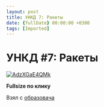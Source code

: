 ```yaml
---
layout: post
title: УНКД 7: Ракеты
date: {fullDate} 00:00:00 +0300
tags: [Imported]
---
```

# УНКД #7: Ракеты

[![AdzXGaE4QMk](https://vlaim.s3.amazonaws.com/uploads/2015/02/AdzXGaE4QMk.jpg)](https://psv4.vk.me/c609718/u382459/docs/0c16a8683008/Raketymira.png?extra=EpEmfRor-Q8yhIOa912cHTYhrYJLgP1K2XkjU5wJ_7YgUC3kCesvQhKxSh8idqMs3mQGXC0oWgMq2i255bBW5sfB3Q)

**Fullsize по клику**

Взял с [образовача](https://vk.com/obrazovach?w=wall-74404187_89627)